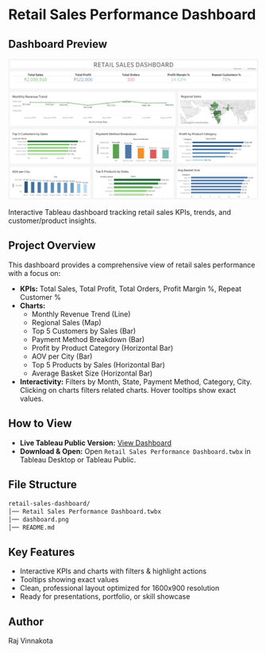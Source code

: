 # Retail Sales Performance Dashboard

## Dashboard Preview

![Retail Sales Dashboard](dashboard.png)

Interactive Tableau dashboard tracking retail sales KPIs, trends, and customer/product insights.

## Project Overview
This dashboard provides a comprehensive view of retail sales performance with a focus on:

- **KPIs:** Total Sales, Total Profit, Total Orders, Profit Margin %, Repeat Customer %
- **Charts:** 
  - Monthly Revenue Trend (Line)
  - Regional Sales (Map)
  - Top 5 Customers by Sales (Bar)
  - Payment Method Breakdown (Bar)
  - Profit by Product Category (Horizontal Bar)
  - AOV per City (Bar)
  - Top 5 Products by Sales (Horizontal Bar)
  - Average Basket Size (Horizontal Bar)
- **Interactivity:** Filters by Month, State, Payment Method, Category, City. Clicking on charts filters related charts. Hover tooltips show exact values.

## How to View
- **Live Tableau Public Version:** [View Dashboard](https://public.tableau.com/views/RetailSalesPerformanceDashboard_17585584796330/RETAILSALESDASHBOARD?:language=en-US&publish=yes&:sid=&:redirect=auth&:display_count=n&:origin=viz_share_link)  
- **Download & Open:** Open `Retail Sales Performance Dashboard.twbx` in Tableau Desktop or Tableau Public.

## File Structure
```
retail-sales-dashboard/
│── Retail Sales Performance Dashboard.twbx
│── dashboard.png
│── README.md
```

## Key Features
- Interactive KPIs and charts with filters & highlight actions  
- Tooltips showing exact values  
- Clean, professional layout optimized for 1600x900 resolution  
- Ready for presentations, portfolio, or skill showcase

## Author
Raj Vinnakota
